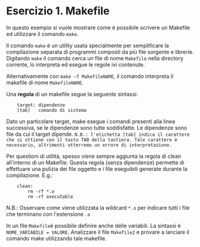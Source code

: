 # Esercizio 1. Makefile 

In questo esempio si vuole mostrare come è possibile scrivere un Makefile ed utilizzare il comando ``make``.

Il comando ``make`` è un utility usata specialmente per semplificare la compilazione separata di programmi composti da più file sorgente e librerie.
Digitando ``make`` il comando cerca un file di nome ``Makefile`` nella directory corrente, lo interpreta ed esegue le regole ivi contenute.

Alternativamente con ``make –f MakefileNAME``, il comando interpreta il makefile di nome ``MakefileNAME``. 

Una **regola** di un makefile segue la seguente sintassi:

```
	target: dipendenze
	[tab]	comando di sistema
```

Dato un particolare target, make esegue i comandi presenti alla linea successiva, se le dipendenze sono tutte soddisfatte.
Le dipendenze sono file da cui il target dipende. ``N.B.: l'etichetta [tab] indica il carattere che si ottiene con il tasto TAB della tastiera. Tale carattere è necessario, altrimenti otterremo un errore di interpretazione.``

Per questioni di utilità, spesso viene sempre aggiunta la regola di clean all'interno di un Makefile. Questa regola (senza dipendenze) permette di 
effettuare una pulizia dei file oggetto e i file eseguibili generate durante la compilazione. E.g.:

```
	clean: 
		rm -rf *.o
		rm -rf executable
```
N.B.: Osservare come viene utilizzata la wildcard ``*.o`` per indicare tutti i file che terminano con l'estensione ``.o``

In un file ``Makefile``è possibile definire anche delle variabili. La sintassi è ``NOME_VARIABILE = VALORE``. Analizzare il file ``Makefile2`` e provare
a lanciare il comando make utilizzando tale makefile.
